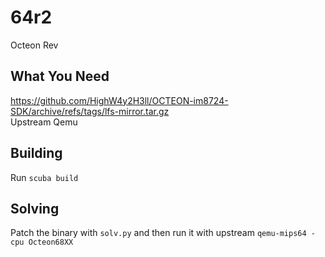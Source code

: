 # 64r2
Octeon Rev
## What You Need
https://github.com/HighW4y2H3ll/OCTEON-im8724-SDK/archive/refs/tags/lfs-mirror.tar.gz  
Upstream Qemu
## Building
Run `scuba build`
## Solving
Patch the binary with `solv.py` and then run it with upstream `qemu-mips64 -cpu Octeon68XX`
